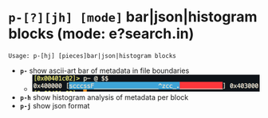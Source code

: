 <!-- TITLE: p- -->

#  **`p-[?][jh] [mode]`** bar|json|histogram blocks (mode: e?search.in)


```text
Usage: p-[hj] [pieces]bar|json|histogram blocks
```


- **`p-`** show ascii-art bar of metadata in file boundaries
	- <img src="/uploads/small-p/p-minus.png">
- **`p-h`** show histogram analysis of metadata per block
- **`p-j`** show json format

<p hidden>p-</p>